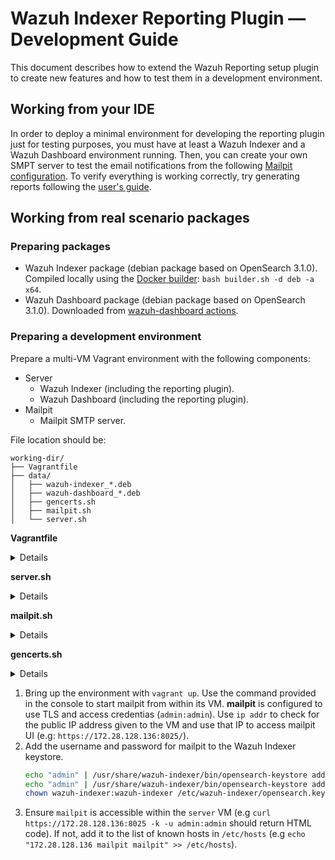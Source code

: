 # Wazuh Indexer Reporting Plugin — Development Guide
This document describes how to extend the Wazuh Reporting setup plugin to create new features and how to test them in a development environment.

## Working from your IDE

In order to deploy a minimal environment for developing the reporting plugin just for testing purposes, you must have at least a Wazuh Indexer and a Wazuh Dashboard environment running. Then, you can create your own SMPT server to test the email notifications from the following [Mailpit configuration](https://github.com/wazuh/wazuh-indexer-reporting/tree/main/docs).
To verify everything is working correctly, try generating reports following the [user's guide](ref/modules/reporting/usage.md).

## Working from real scenario packages

### Preparing packages

- Wazuh Indexer package (debian package based on OpenSearch 3.1.0). Compiled locally using the [Docker builder](https://github.com/wazuh/wazuh-indexer/tree/main/build-scripts): `bash builder.sh -d deb -a x64`.
- Wazuh Dashboard package (debian package based on OpenSearch 3.1.0). Downloaded from [wazuh-dashboard actions](https://github.com/wazuh/wazuh-dashboard/actions/runs/16009728935).

### Preparing a development environment

Prepare a multi-VM Vagrant environment with the following components:

- Server
  - Wazuh Indexer (including the reporting plugin).
  - Wazuh Dashboard (including the reporting plugin).
- Mailpit
  - Mailpit SMTP server.

File location should be:
```
working-dir/
├── Vagrantfile
├── data/
│   ├── wazuh-indexer_*.deb
│   ├── wazuh-dashboard_*.deb
│   ├── gencerts.sh
│   ├── mailpit.sh
│   └── server.sh
```

**Vagrantfile**

<details><summary>Details</summary>
<p>

```rb
class VagrantPlugins::ProviderVirtualBox::Action::Network
  def dhcp_server_matches_config?(dhcp_server, config)
    true
  end
end

Vagrant.configure("2") do |config|

    config.vm.define "server" do |server|
      server.vm.box = "generic/ubuntu2204"
      server.vm.provider "virtualbox" do |vb|
        vb.memory = "8192"
      end
      # For Hyper-V provider
      #server.vm.provider "hyperv" do |hv|
      #  hv.memory = 8192
      #end
      server.vm.network "private_network", type: "dhcp"
      server.vm.hostname = "rhel-server"
      config.vm.provision "file", source: "data", destination: "/tmp/vagrant_data"

      server.vm.provision "shell", privileged: true, path: "data/server.sh"
    end

    config.vm.define "mailpit" do |mailpit|
      mailpit.vm.box = "generic/ubuntu2204"
      mailpit.vm.provider "virtualbox" do |vb|
        vb.memory = "1024"
      end
      # For Hyper-V provider
      #client.vm.provider "hyperv" do |hv|
      #  hv.memory = 8192
      #end
      mailpit.vm.network "private_network", type: "dhcp"
      mailpit.vm.hostname = "mailpit"

      config.vm.provision "file", source: "data", destination: "/tmp/vagrant_data"

      mailpit.vm.provision "shell", privileged: true, path: "data/mailpit.sh"
    end

end
```
</p>
</details>


**server.sh**
<details><summary>Details</summary>
<p>

```bash
#!/bin/bash

# Install
dpkg -i /tmp/vagrant_data/wazuh-indexer*.deb
dpkg -i /tmp/vagrant_data/wazuh-dashboard*.deb

# Setup

## Create certs
mkdir certs
cd certs || exit 1
bash /tmp/vagrant_data/gencerts.sh .

mkdir -p /etc/wazuh-indexer/certs
cp admin.pem  /etc/wazuh-indexer/certs/admin.pem
cp admin.key /etc/wazuh-indexer/certs/admin-key.pem
cp indexer.pem  /etc/wazuh-indexer/certs/indexer.pem
cp indexer-key.pem /etc/wazuh-indexer/certs/indexer-key.pem
cp ca.pem /etc/wazuh-indexer/certs/root-ca.pem
chown -R wazuh-indexer.wazuh-indexer /etc/wazuh-indexer/certs/

mkdir -p /etc/wazuh-dashboard/certs
cp dashboard.pem  /etc/wazuh-dashboard/certs/dashboard.pem
cp dashboard-key.pem /etc/wazuh-dashboard/certs/dashboard-key.pem
cp ca.pem /etc/wazuh-dashboard/certs/root-ca.pem
chown -R wazuh-dashboard.wazuh-dashboard /etc/wazuh-dashboard/certs/

systemctl daemon-reload

## set up Indexer
systemctl enable wazuh-indexer
systemctl start wazuh-indexer
/usr/share/wazuh-indexer/bin/indexer-security-init.sh

## set up Dashboard
systemctl enable wazuh-dashboard
systemctl start wazuh-dashboard

## enable IPv6
modprobe ipv6
sysctl -w net.ipv6.conf.all.disable_ipv6=0

## turn off firewalld
sudo ufw disable
```
</p>
</details>


**mailpit.sh**
<details><summary>Details</summary>
<p>

```bash
#!/bin/bash

# Install
curl -sOL https://raw.githubusercontent.com/axllent/mailpit/develop/install.sh && INSTALL_PATH=/usr/bin sudo bash ./install.sh

# Setup
## set up Mailpit
useradd -r -s /bin/false mailpit
groupadd -r mailpit
### Create directories
mkdir -p /var/lib/mailpit
chown -R mailpit.mailpit /var/lib/mailpit

### Create password file
mkdir -p /etc/mailpit
echo "admin:$(openssl passwd -apr1 admin)" > /etc/mailpit/passwords
chown -R mailpit.mailpit /var/lib/mailpit

## Create certs
mkdir certs
cd certs || exit 1
bash /tmp/vagrant_data/gencerts.sh .

mkdir -p /etc/mailpit/certs
cp admin.pem  /etc/mailpit/certs/admin.pem
cp admin.key /etc/mailpit/certs/admin-key.pem
cp mailpit.pem  /etc/mailpit/certs/mailpit.pem
cp mailpit-key.pem /etc/mailpit/certs/mailpit-key.pem
cp ca.pem /etc/mailpit/certs/root-ca.pem
chown -R mailpit.mailpit /etc/mailpit/certs/

## enable IPv6
modprobe ipv6
sysctl -w net.ipv6.conf.all.disable_ipv6=0

## turn off firewalld
sudo ufw disable

echo "======================================================"
echo "Start Mailpit with the following command:"
echo ""
echo "mailpit --listen 0.0.0.0:8025 --smtp 0.0.0.0:1025 --database /var/lib/mailpit.db --ui-auth-file /etc/mailpit/passwords --ui-tls-cert /etc/mailpit/certs/admin.pem --ui-tls-key /etc/mailpit/certs/admin-key.pem --smtp-tls-cert /etc/mailpit/certs/mailpit.pem --smtp-tls-key /etc/mailpit/certs/mailpit-key.pem"
echo "======================================================"

# Adding HTTPS: https://mailpit.axllent.org/docs/configuration/http/
# mailpit --ui-tls-cert /path/to/cert.pem --ui-tls-key /path/to/key.pem

# Adding basic authentication: https://mailpit.axllent.org/docs/configuration/passwords/
# mailpit --ui-auth-file /path/to/password-file
```

</p>
</details>

**gencerts.sh**
<details><summary>Details</summary>
<p>

```bash
#!/bin/bash

if [[ $# -ne 1 ]]; then
fs=$(mktemp -d)
else
fs=$1
shift
fi

echo Working directory $fs
cd $fs

if [[ ! -e $fs/cfssl ]]; then
curl -s -L -o $fs/cfssl https://pkg.cfssl.org/R1.2/cfssl_linux-amd64
curl -s -L -o $fs/cfssljson https://pkg.cfssl.org/R1.2/cfssljson_linux-amd64
chmod 755 $fs/cfssl*
fi

cfssl=$fs/cfssl
cfssljson=$fs/cfssljson

if [[ ! -e $fs/ca.pem ]]; then

cat << EOF | $cfssl gencert -initca - | $cfssljson -bare ca -
{
  "CN": "Wazuh",
  "key": {
    "algo": "rsa",
    "size": 2048
  },
  "names": [
  {
    "C": "US",
    "L": "San Francisco",
    "O": "Wazuh",
    "OU": "Wazuh Root CA"
  }
 ]
}
EOF

fi

if [[ ! -e $fs/ca-config.json ]]; then
$cfssl print-defaults config > ca-config.json
fi

gencert_rsa() {
        name=$1
        profile=$2
cat << EOF | $cfssl gencert -ca=ca.pem -ca-key=ca-key.pem -config=ca-config.json -profile=$profile -hostname="$name,127.0.0.1,localhost" - | $cfssljson -bare $name -
{
  "CN": "$i",
  "key": {
    "algo": "rsa",
    "size": 2048
  },
  "names": [
  {
    "C": "US",
    "L": "California",
    "O": "Wazuh",
    "OU": "Wazuh"
  }
  ],
  "hosts": [
    "$i",
    "localhost"
  ]
}
EOF
openssl pkcs8 -topk8 -inform pem -in $name-key.pem -outform pem -nocrypt -out $name.key
}

gencert_ec() {
    openssl ecparam -name secp256k1 -genkey -noout -out jwt-private.pem
    openssl ec -in jwt-private.pem -pubout -out jwt-public.pem
}

hosts=(indexer dashboard mailpit)
for i in "${hosts[@]}"; do
        gencert_rsa $i www
done

users=(admin)
for i in "${users[@]}"; do
        gencert_rsa $i client
done

gencert_ec
```

</p>
</details>

1. Bring up the environment with `vagrant up`. Use the command provided in the console to start mailpit from within its VM. **mailpit** is configured to use TLS and access credentias (`admin:admin`). Use `ip addr` to check for the public IP address given to the VM and use that IP to access mailpit UI (e.g: `https://172.28.128.136:8025/`).
2. Add the username and password for mailpit to the Wazuh Indexer keystore.
    ```bash
    echo "admin" | /usr/share/wazuh-indexer/bin/opensearch-keystore add opensearch.notifications.core.email.mailpit.username
    echo "admin" | /usr/share/wazuh-indexer/bin/opensearch-keystore add opensearch.notifications.core.email.mailpit.password
    chown wazuh-indexer:wazuh-indexer /etc/wazuh-indexer/opensearch.keystore
    ```
3. Ensure `mailpit` is accessible within the `server` VM (e.g `curl https://172.28.128.136:8025 -k -u admin:admin` should return HTML code). If not, add it to the list of known hosts in `/etc/hosts` (e.g `echo "172.28.128.136 mailpit mailpit" >> /etc/hosts`).
